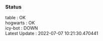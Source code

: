 ### Status


table : OK  
hogwarts : OK  
icy-bot : DOWN  
Latest Update : 2022-07-07 10:21:30.470441
